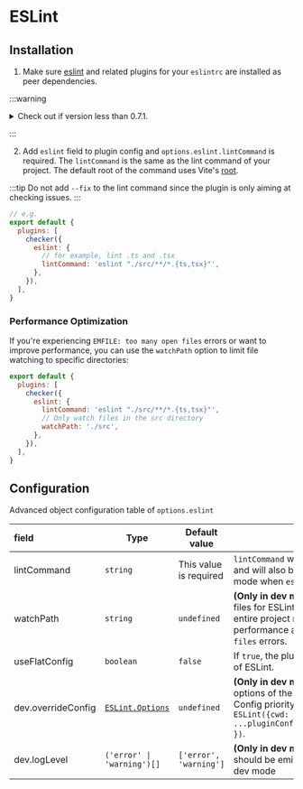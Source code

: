 # ESLint

## Installation

1. Make sure [eslint](https://www.npmjs.com/package/eslint) and related plugins for your `eslintrc` are installed as peer dependencies.

:::warning

<details>
<summary>Check out if version less than 0.7.1.</summary>

**(Optional but highly recommended)** Install `optionator@^0.9.1` with your package manager. It's needed because of ESLint dependents on it. It's probably working fine even it's not installed as it's accessed as a phantom dependency. But when you set `hoist=false` of pnpm. It won't be accessible anymore without explicit installation.

From 0.7.1, the plugin will resolve optionator from eslint's path, so no more need to install it explicitly.

</details>

:::

2. Add `eslint` field to plugin config and `options.eslint.lintCommand` is required. The `lintCommand` is the same as the lint command of your project. The default root of the command uses Vite's [root](https://vitejs.dev/config/#root).

:::tip
Do not add `--fix` to the lint command since the plugin is only aiming at checking issues.
:::

```js
// e.g.
export default {
  plugins: [
    checker({
      eslint: {
        // for example, lint .ts and .tsx
        lintCommand: 'eslint "./src/**/*.{ts,tsx}"',
      },
    }),
  ],
}
```

### Performance Optimization

If you're experiencing `EMFILE: too many open files` errors or want to improve performance, you can use the `watchPath` option to limit file watching to specific directories:

```js
export default {
  plugins: [
    checker({
      eslint: {
        lintCommand: 'eslint "./src/**/*.{ts,tsx}"',
        // Only watch files in the src directory
        watchPath: './src',
      },
    }),
  ],
}
```

## Configuration

Advanced object configuration table of `options.eslint`

| field              | Type                                                                                                       | Default value          | Description                                                                                                                                                                                                              |
| :----------------- | ---------------------------------------------------------------------------------------------------------- | ---------------------- | ------------------------------------------------------------------------------------------------------------------------------------------------------------------------------------------------------------------------ |
| lintCommand        | `string`                                                                                                   | This value is required | `lintCommand` will be executed at build mode, and will also be used as default config for dev mode when `eslint.dev.eslint` is nullable.                                                                                 |
| watchPath          | `string`                                                                                                   | `undefined`            | **(Only in dev mode)** Configure path to watch files for ESLint. If not specified, will watch the entire project root. Use this to improve performance and avoid `EMFILE: too many open files` errors.              |
| useFlatConfig      | `boolean`                                                                                                  | `false`                | If `true`, the plugin will use the new [flat config](https://eslint.org/docs/latest/use/configure/configuration-files-new) of ESLint.                                                                                    |
| dev.overrideConfig | [`ESLint.Options`](https://github.com/DefinitelyTyped/DefinitelyTyped/blob/master/types/eslint/index.d.ts) | `undefined`            | **(Only in dev mode)** You can override the options of the translated from `lintCommand`. Config priority: `const eslint = new ESLint({cwd: root, ...translatedOptions, ...pluginConfig.eslint.dev?.overrideConfig, })`. |
| dev.logLevel       | `('error' \| 'warning')[]`                                                                                 | `['error', 'warning']` | **(Only in dev mode)** Which level of ESLint should be emitted to terminal and overlay in dev mode                                                                                                                       |
